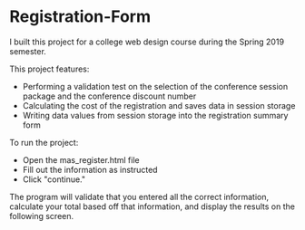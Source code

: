 # Registration-Form
I built this project for a college web design course during the Spring 2019 semester.

This project features:
- Performing a validation test on the selection of the conference session package and the conference discount number
- Calculating the cost of the registration and saves data in session storage
- Writing data values from session storage into the registration summary form

To run the project: 
- Open the mas_register.html file
- Fill out the information as instructed
- Click "continue."

The program will validate that you entered all the correct information, calculate your total based off that information, and display the results on the following screen.
